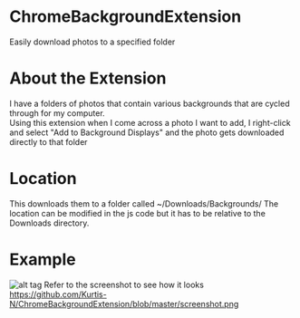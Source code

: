 # ChromeBackgroundExtension
Easily download photos to a specified folder

# About the Extension
I have a folders of photos that contain various backgrounds that are cycled through for my computer.  
Using this extension when I come across a photo I want to add, I right-click and select "Add to Background Displays" and the photo gets downloaded directly to that folder

# Location
This downloads them to a folder called ~/Downloads/Backgrounds/
The location can be modified in the js code but it has to be relative to the Downloads directory.

# Example
![alt tag](https:///github.com/Kurtis-N/ChromeBackgroundExtension/blob/master/screenshot.png)
Refer to the screenshot to see how it looks
https://github.com/Kurtis-N/ChromeBackgroundExtension/blob/master/screenshot.png
